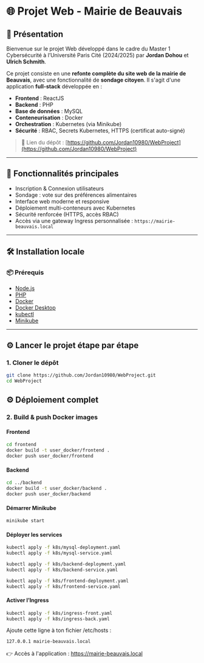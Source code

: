 # 🌐 Projet Web - Mairie de Beauvais

## 👋 Présentation

Bienvenue sur le projet Web développé dans le cadre du Master 1 Cybersécurité à l’Université Paris Cité (2024/2025) par **Jordan Dohou** et **Ulrich Schmith**.

Ce projet consiste en une **refonte complète du site web de la mairie de Beauvais**, avec une fonctionnalité de **sondage citoyen**. Il s'agit d'une application **full-stack** développée en :

- **Frontend** : ReactJS
- **Backend** : PHP
- **Base de données** : MySQL
- **Conteneurisation** : Docker
- **Orchestration** : Kubernetes (via Minikube)
- **Sécurité** : RBAC, Secrets Kubernetes, HTTPS (certificat auto-signé)

> 📎 Lien du dépôt : [https://github.com/Jordan10980/WebProject](https://github.com/Jordan10980/WebProject)

---

## 🚀 Fonctionnalités principales

- Inscription & Connexion utilisateurs
- Sondage : vote sur des préférences alimentaires
- Interface web moderne et responsive
- Déploiement multi-conteneurs avec Kubernetes
- Sécurité renforcée (HTTPS, accès RBAC)
- Accès via une gateway Ingress personnalisée : `https://mairie-beauvais.local`

---

## 🛠️ Installation locale

### 📦 Prérequis

- [Node.js](https://nodejs.org/)
- [PHP](https://www.php.net/)
- [Docker](https://www.docker.com/)
- [Docker Desktop](https://www.docker.com/products/docker-desktop/)
- [kubectl](https://kubernetes.io/docs/tasks/tools/)
- [Minikube](https://minikube.sigs.k8s.io/docs/)

---

## ⚙️ Lancer le projet étape par étape

### 1. Cloner le dépôt

```bash
git clone https://github.com/Jordan10980/WebProject.git
cd WebProject
```

## ⚙️ Déploiement complet

### 2. Build & push Docker images

#### Frontend

```bash
cd frontend
docker build -t user_docker/frontend .
docker push user_docker/frontend
```

#### Backend

```bash
cd ../backend
docker build -t user_docker/backend .
docker push user_docker/backend
```

#### Démarrer Minikube

```bash
minikube start
```

#### Déployer les services

```bash
kubectl apply -f k8s/mysql-deployment.yaml
kubectl apply -f k8s/mysql-service.yaml

kubectl apply -f k8s/backend-deployment.yaml
kubectl apply -f k8s/backend-service.yaml

kubectl apply -f k8s/frontend-deployment.yaml
kubectl apply -f k8s/frontend-service.yaml
```

#### Activer l’Ingress
```bash
kubectl apply -f k8s/ingress-front.yaml
kubectl apply -f k8s/ingress-back.yaml
```

Ajoute cette ligne à ton fichier /etc/hosts :

```bash
127.0.0.1 mairie-beauvais.local
```

👉 Accès à l'application : https://mairie-beauvais.local



